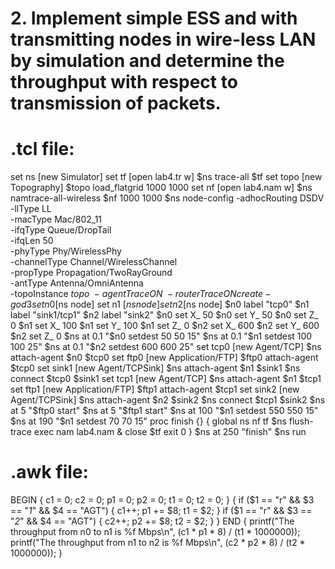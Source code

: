 # 2. Implement simple ESS and with transmitting nodes in wire-less LAN by simulation and determine the throughput with respect to transmission of packets.

# .tcl file:

set ns [new Simulator]
set tf [open lab4.tr w]
$ns trace-all $tf
set topo [new Topography]
$topo load_flatgrid 1000 1000
set nf [open lab4.nam w]
$ns namtrace-all-wireless $nf 1000 1000
$ns node-config -adhocRouting DSDV \
 -llType LL \
 -macType Mac/802_11 \
 -ifqType Queue/DropTail \
 -ifqLen 50 \
 -phyType Phy/WirelessPhy \
 -channelType Channel/WirelessChannel \
 -propType Propagation/TwoRayGround \
 -antType Antenna/OmniAntenna \
 -topoInstance $topo \
 -agentTrace ON \
 -routerTrace ON
create-god 3
set n0 [$ns node]
set n1 [$ns node]
set n2 [$ns node]
$n0 label "tcp0"
$n1 label "sink1/tcp1"
$n2 label "sink2"
$n0 set X_ 50
$n0 set Y_ 50
$n0 set Z_ 0
$n1 set X_ 100
$n1 set Y_ 100
$n1 set Z_ 0
$n2 set X_ 600
$n2 set Y_ 600
$n2 set Z_ 0
$ns at 0.1 "$n0 setdest 50 50 15"
$ns at 0.1 "$n1 setdest 100 100 25"
$ns at 0.1 "$n2 setdest 600 600 25"
set tcp0 [new Agent/TCP]
$ns attach-agent $n0 $tcp0
set ftp0 [new Application/FTP]
$ftp0 attach-agent $tcp0
set sink1 [new Agent/TCPSink]
$ns attach-agent $n1 $sink1
$ns connect $tcp0 $sink1
set tcp1 [new Agent/TCP]
$ns attach-agent $n1 $tcp1
set ftp1 [new Application/FTP]
$ftp1 attach-agent $tcp1
set sink2 [new Agent/TCPSink]
$ns attach-agent $n2 $sink2
$ns connect $tcp1 $sink2
$ns at 5 "$ftp0 start"
$ns at 5 "$ftp1 start"
$ns at 100 "$n1 setdest 550 550 15"
$ns at 190 "$n1 setdest 70 70 15"
proc finish {} {
 global ns nf tf
 $ns flush-trace
 exec nam lab4.nam &
 close $tf
 exit 0
}
$ns at 250 "finish"
$ns run

# .awk file:

BEGIN {
 c1 = 0;
 c2 = 0;
 p1 = 0;
 p2 = 0;
 t1 = 0;
 t2 = 0;
}
{
 if ($1 == "r" && $3 == "_1_" && $4 == "AGT") {
 c1++;
 p1 += $8;
 t1 = $2;
 }
 if ($1 == "r" && $3 == "_2_" && $4 == "AGT") {
 c2++;
 p2 += $8;
 t2 = $2;
 }
}
END {
 printf("The throughput from n0 to n1 is %f Mbps\n", (c1 * p1 * 8) / (t1 * 1000000));
 printf("The throughput from n1 to n2 is %f Mbps\n", (c2 * p2 * 8) / (t2 * 1000000));
}
